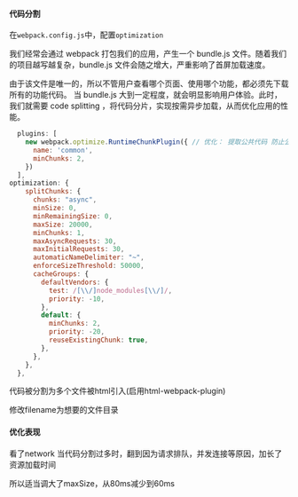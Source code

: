 #### 代码分割

在`webpack.config.js`中，配置`optimization`

我们经常会通过 webpack 打包我们的应用，产生一个 bundle.js 文件。随着我们的项目越写越复杂，bundle.js 文件会随之增大，严重影响了首屏加载速度。


由于该文件是唯一的，所以不管用户查看哪个页面、使用哪个功能，都必须先下载所有的功能代码。 当 bundle.js 大到一定程度，就会明显影响用户体验。此时，我们就需要 code splitting ，将代码分片，实现按需异步加载，从而优化应用的性能。



```js
  plugins: [
    new webpack.optimize.RuntimeChunkPlugin({ // 优化： 提取公共代码 防止公共模块打包进业务代码里
      name: 'common',
      minChunks: 2,
    })
  ],
optimization: {
    splitChunks: {
      chunks: "async",
      minSize: 0,
      minRemainingSize: 0,
      maxSize: 20000,
      minChunks: 1,
      maxAsyncRequests: 30,
      maxInitialRequests: 30,
      automaticNameDelimiter: "~",
      enforceSizeThreshold: 50000,
      cacheGroups: {
        defaultVendors: {
          test: /[\\/]node_modules[\\/]/,
          priority: -10,
        },
        default: {
          minChunks: 2,
          priority: -20,
          reuseExistingChunk: true,
        },
      },
    },
  },
```
代码被分割为多个文件被html引入(启用html-webpack-plugin)

修改filename为想要的文件目录

#### 优化表现

看了network
当代码分割过多时，翻到因为请求排队，并发连接等原因，加长了资源加载时间

所以适当调大了maxSize，从80ms减少到60ms
